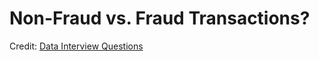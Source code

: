 # Non-Fraud vs. Fraud Transactions?

Credit: [Data Interview Questions](https://www.interviewqs.com/)
